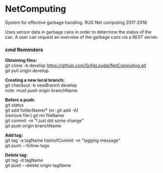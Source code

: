 # NetComputing
System for effective garbage handling. RUG Net computing 2017-2018

Uses sensor data in garbage cans in order to determine the status of the can.
A user can request an overview of the garbage cans via a REST server.

### cmd Reminders ###
**Obtaining files:**  
git clone -b develop https://github.com/SofieLovdal/NetComputing.git  
git pull origin develop  

**Creating a new local branch:**  
git checkout -b newBranch develop  
note: must push origin branchName  

**Before a push:**  
git status  
git add folderName/* (or: git add -A)  
(remove file:) git rm fileName  
git commit -m "I just did some change"  
git push origin branchName  

**Add tag:**  
git tag -a tagName hashofCommit -m "tagging message"  
git push --follow-tags  

**Delete tag:**  
git tag -d tagName  
git push --delete origin tagName  
